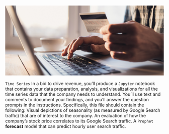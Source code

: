 ![](pics/first.png)

`Time Series` In a bid to drive revenue, you’ll produce a `Jupyter` notebook that contains your data preparation, analysis, and visualizations for all the time series data that the company needs to understand. You’ll use text and comments to document your findings, and you’ll answer the question prompts in the instructions. Specifically, this file should contain the following:
Visual depictions of seasonality (as measured by Google Search traffic) that are of interest to the company.
An evaluation of how the company’s stock price correlates to its Google Search traffic.
A `Prophet` **forecast** model that can predict hourly user search traffic.
